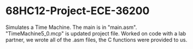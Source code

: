 # 68HC12-Project-ECE-36200
Simulates a Time Machine.
The main is in "main.asm".
"TimeMachine5_0.mcp" is updated project file.
Worked on code with a lab partner, we wrote all of the .asm files, the C functions were provided to us.

